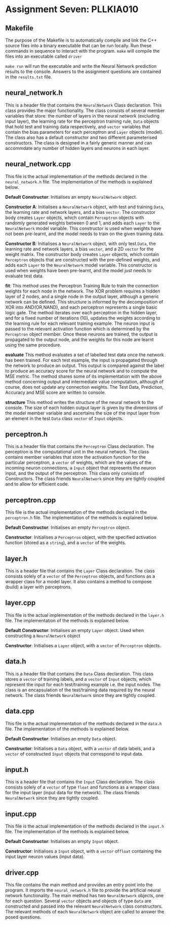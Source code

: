 # Assignment Seven: PLLKIA010

## Makefile
The purpose of the Makefile is to automatically compile and link the C++ source files into a binary executable that can be run locally. Run these commands in sequence to interact with the program.
```make``` will compile the files into an executable called ```driver```

```make run``` will run the executable and write the Neural Network prediction results to the console.
Answers to the assignment questions are contained in the ```results.txt``` file.

## neural_network.h

This is a header file that contains the ```NeuralNetwork``` Class declaration. This class provides the major functionality. The class consists of several member variables that store: the number of layers in the neural network (excluding input layer), the learning rate for the perceptron training rule, ```Data``` objects that hold test and training data respectively, and ```vector``` variables that contain the bias parameters for each perceptron and ```Layer``` objects (model). The class also has a default constructor and two different parameterised constructors. The class is designed in a fairly generic manner and can accommdate any number of hidden layers and neurons in each layer.


## neural_network.cpp

This file is the actual implementation of the methods declared in the ```neural_network.h``` file. The implementation of the methods is explained below. 

**Default Constructor**: Initialises an empty ```NeuralNetwork``` object.

**Constructor A**: Initialises a ```NeuralNetwork``` object, with test and training ```Data```, the learning rate and network layers, and a bias ```vector```. The constructor body creates ```Layer``` objects, which contain ```Perceptron``` objects with randomly generated weights between 0 and 1, and adds each ```Layer``` to the ```NeuralNetwork``` model variable. This constructor is used when weights have not been pre-learnt, and the model needs to train on the given training data.

**Constructor B**: Initialises a ```NeuralNetwork``` object, with only test ```Data```, the learning rate and network layers, a bias ```vector```, and a 2D ```vector``` for the weight matrix. The constructor body creates ```Layer``` objects, which contain ```Perceptron``` objects that are constructed with the pre-defined weights, and adds each ```Layer``` to the ```NeuralNetwork``` model variable. This constructor is used when weights have been pre-learnt, and the model just needs to evaluate test data.

**fit**: This method uses the Perceptron Training Rule to train the connection weights for each node in the network. The XOR problem requires a hidden layer of 2 nodes, and a single node in the output layer, although a generic network can be defined. This structure is informed by the decomposition of XOR into AND(OR,NAND), and each perceptron represents a single basic logic gate. The method iterates over each perceptron in the hidden layer, and for a fixed number of iterations (10), updates the weights according to the learning rule for each relevant training example. The neuron input is passed to the relevant activation function which is determined by the ```Perceptron``` object member. Once these neurons are trained, the output is propagated to the output node, and the weights for this node are learnt using the same procedure.

**evaluate** This method evaluates a set of labelled test data once the network has been trained. For each test example, the input is propagated through the network to produce an output. This output is compared against the label to produce an accuracy score for the neural network and to compute the MSE metric. The method shares some of its implementation with the above method concerning output and intermediate value computation, although of course, does not update any connection weights. The Test Data, Prediction, Accuracy and MSE score are written to console. 

**structure** This method writes the structure of the neural network to the console. The size of each hidden output layer is given by the dimensions of the model member variable and ascertains the size of the input layer from an element in the test ```Data``` class ```vector``` of ```Input``` objects.


## perceptron.h

This is a header file that contains the ```Perceptron``` Class declaration. The perceptron is the computational unit in the neural network. The class contains member variables that store the activation function for the particular perceptron, a ```vector``` of weights, which are the values of the incoming neuron connections, a ```Input``` object that represents the neuron input, and the output of the perceptron. This class only consists of Constructors. The class friends ```NeuralNetwork``` since they are tightly coupled and to allow for efficient code.


## perceptron.cpp

This file is the actual implementation of the methods declared in the ```perceptron.h``` file. The implementation of the methods is explained below. 

**Default Constructor**: Initialises an empty ```Perceptron``` object.

**Constructor**: Initialises a ```Perceptron``` object, with the specified activation function (stored as a ```string```), and a ```vector``` of the weights.

## layer.h

This is a header file that contains the ```Layer``` Class declaration. The class consists solely of a ```vector``` of the ```Perceptron``` objects, and functions as a wrapper class for a model layer. It also contains a method to compose (build) a layer with perceptrons.

## layer.cpp

This file is the actual implementation of the methods declared in the ```layer.h``` file. The implementation of the methods is explained below. 

**Default Constructor**: Initialises an empty ```Layer``` object. Used when constructing a ```NeuralNetwork``` object

**Constructor**: Initialises a ```Layer``` object, with a ```vector``` of ```Perceptron``` objects.

## data.h

This is a header file that contains the ```Data``` Class declaration. This class stores a ```vector``` of training labels, and a ```vector``` of ```Input``` objects, which represent the input for each test/training example i.e. the input nodes. The class is an encapsulation of the test/training data required by the neural network. The class friends ```NeuralNetwork``` since they are tightly coupled.


## data.cpp

This file is the actual implementation of the methods declared in the ```data.h``` file. The implementation of the methods is explained below. 

**Default Constructor**: Initialises an empty ```Data``` object.

**Constructor**: Initialises a ```Data``` object, with a ```vector``` of data labels, and a ```vector``` of constructed ```Input``` objects that correspond to input data.

## input.h

This is a header file that contains the ```Input``` Class declaration. The class consists solely of a ```vector``` of type ```float``` and functions as a wrapper class for the input layer (input data for the network). The class friends ```NeuralNetwork``` since they are tightly coupled.


## input.cpp

This file is the actual implementation of the methods declared in the ```input.h``` file. The implementation of the methods is explained below. 

**Default Constructor**: Initialises an empty ```Input``` object.

**Constructor**: Initialises a ```Input``` object, with a ```vector``` of```float``` containing the input layer neuron values (input data).


## driver.cpp

This file contains the main method and provides an entry point into the program. It imports the ```neural_network.h``` file to provide the artificial neural network functionality. The main method has two ```NeuralNetwork``` objects, one for each question. Several ```vector``` objects and objects of type ```Data``` are constructed and passed into the relevant ```NeuralNetwork``` class constructors. The relevant methods of each ```NeuralNetwork``` object are called to answer the posed questions. 


